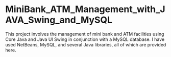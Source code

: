 # MiniBank_ATM_Management_with_JAVA_Swing_and_MySQL
This project involves the management of mini bank and ATM facilities using Core Java and Java UI Swing in conjunction with a MySQL database.
I have used NetBeans, MySQL, and several Java libraries, all of which are provided here.
